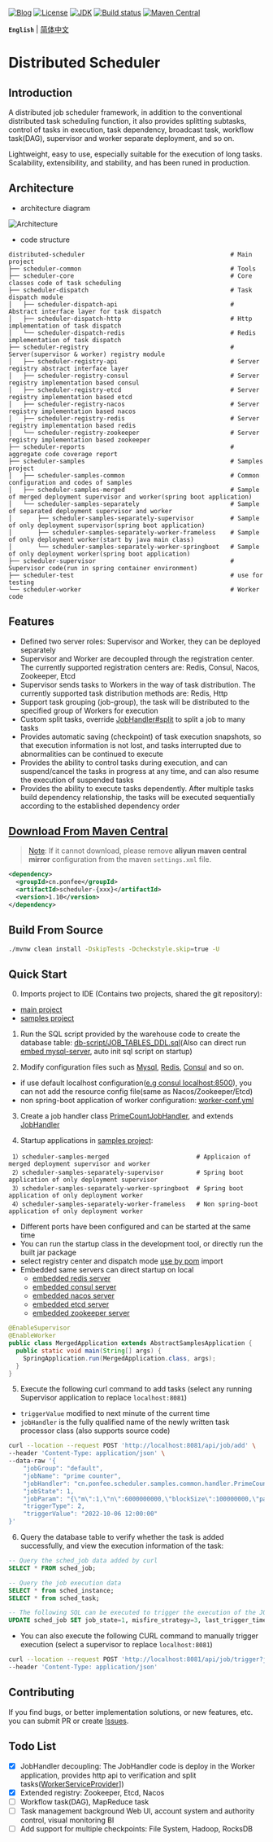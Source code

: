 [![Blog](https://img.shields.io/badge/blog-@ponfee-informational.svg)](http://www.ponfee.cn)
[![License](https://img.shields.io/badge/license-Apache--2.0-green.svg)](https://www.apache.org/licenses/LICENSE-2.0.html)
[![JDK](https://img.shields.io/badge/jdk-8+-green.svg)](https://www.oracle.com/java/technologies/downloads/#java8)
[![Build status](https://github.com/ponfee/distributed-scheduler/workflows/build-with-maven/badge.svg)](https://github.com/ponfee/distributed-scheduler/actions)
[![Maven Central](https://img.shields.io/badge/maven--central-1.10-orange.svg?style=plastic&logo=apachemaven)](https://central.sonatype.com/namespace/cn.ponfee)

**`English`** | [简体中文](README.md)

# Distributed Scheduler

## Introduction

A distributed job scheduler framework, in addition to the conventional distributed task scheduling function, it also provides splitting subtasks, control of tasks in execution, task dependency, broadcast task, workflow task(DAG), supervisor and worker separate deployment, and so on.

Lightweight, easy to use, especially suitable for the execution of long tasks. Scalability, extensibility, and stability, and has been runed in production.

## Architecture

- architecture diagram

![Architecture](doc/images/architecture.jpg)

- code structure

```Plain Text
distributed-scheduler                                        # Main project
├── scheduler-common                                         # Tools
├── scheduler-core                                           # Core classes code of task scheduling
├── scheduler-dispatch                                       # Task dispatch module
│   ├── scheduler-dispatch-api                               # Abstract interface layer for task dispatch
│   ├── scheduler-dispatch-http                              # Http implementation of task dispatch
│   └── scheduler-dispatch-redis                             # Redis implementation of task dispatch
├── scheduler-registry                                       # Server(supervisor & worker) registry module
│   ├── scheduler-registry-api                               # Server registry abstract interface layer
│   ├── scheduler-registry-consul                            # Server registry implementation based consul
│   ├── scheduler-registry-etcd                              # Server registry implementation based etcd
│   ├── scheduler-registry-nacos                             # Server registry implementation based nacos
│   ├── scheduler-registry-redis                             # Server registry implementation based redis
│   └── scheduler-registry-zookeeper                         # Server registry implementation based zookeeper
├── scheduler-reports                                        # aggregate code coverage report
├── scheduler-samples                                        # Samples project
│   ├── scheduler-samples-common                             # Common configuration and codes of samples
│   ├── scheduler-samples-merged                             # Sample of merged deployment supervisor and worker(spring boot application)
│   └── scheduler-samples-separately                         # Sample of separated deployment supervisor and worker
│       ├── scheduler-samples-separately-supervisor          # Sample of only deployment supervisor(spring boot application)
│       ├── scheduler-samples-separately-worker-frameless    # Sample of only deployment worker(start by java main class)
│       └── scheduler-samples-separately-worker-springboot   # Sample of only deployment worker(spring boot application)
├── scheduler-supervisor                                     # Supervisor code(run in spring container environment)
├── scheduler-test                                           # use for testing
└── scheduler-worker                                         # Worker code
```

## Features

- Defined two server roles: Supervisor and Worker, they can be deployed separately
- Supervisor and Worker are decoupled through the registration center. The currently supported registration centers are: Redis, Consul, Nacos, Zookeeper, Etcd
- Supervisor sends tasks to Workers in the way of task distribution. The currently supported task distribution methods are: Redis, Http
- Support task grouping (job-group), the task will be distributed to the specified group of Workers for execution
- Custom split tasks, override [JobHandler#split](scheduler-core/src/main/java/cn/ponfee/scheduler/core/handle/JobSplitter.java) to split a job to many tasks
- Provides automatic saving (checkpoint) of task execution snapshots, so that execution information is not lost, and tasks interrupted due to abnormalities can be continued to execute
- Provides the ability to control tasks during execution, and can suspend/cancel the tasks in progress at any time, and can also resume the execution of suspended tasks
- Provides the ability to execute tasks dependently. After multiple tasks build dependency relationship, the tasks will be executed sequentially according to the established dependency order

## [Download From Maven Central](https://central.sonatype.com/namespace/cn.ponfee)

> [Note](https://developer.aliyun.com/mvn/search): If it cannot download, please remove **aliyun maven central mirror** configuration from the maven `settings.xml` file.

```xml
<dependency>
  <groupId>cn.ponfee</groupId>
  <artifactId>scheduler-{xxx}</artifactId>
  <version>1.10</version>
</dependency>
```

## Build From Source

```bash
./mvnw clean install -DskipTests -Dcheckstyle.skip=true -U
```

## Quick Start

0. Imports project to IDE (Contains two projects, shared the git repository):
  - [main project](pom.xml)
  - [samples project](scheduler-samples/pom.xml)

1. Run the SQL script provided by the warehouse code to create the database table: [db-script/JOB_TABLES_DDL.sql](db-script/JOB_TABLES_DDL.sql)(Also can direct run [embed mysql-server](scheduler-samples/scheduler-samples-common/src/test/java/cn/ponfee/scheduler/samples/MysqlAndRedisServerStarter.java), auto init sql script on startup)

2. Modify configuration files such as [Mysql](scheduler-samples/conf-supervisor/application-mysql.yml), [Redis](scheduler-samples/scheduler-samples-common/src/main/resources/application-redis.yml), [Consul](scheduler-samples/scheduler-samples-common/src/main/resources/application-consul.yml) and so on.
- if use default localhost configuration([e.g consul localhost:8500](scheduler-registry/scheduler-registry-consul/src/main/java/cn/ponfee/scheduler/registry/consul/configuration/ConsulRegistryProperties.java)), you can not add the resource config file(same as Nacos/Zookeeper/Etcd)
- non spring-boot application of worker configuration: [worker-conf.yml](scheduler-samples/scheduler-samples-separately/scheduler-samples-separately-worker-frameless/src/main/resources/worker-conf.yml)

3. Create a job handler class [PrimeCountJobHandler](scheduler-samples/scheduler-samples-common/src/main/java/cn/ponfee/scheduler/samples/common/handler/PrimeCountJobHandler.java), and extends [JobHandler](scheduler-core/src/main/java/cn/ponfee/scheduler/core/handle/JobHandler.java)

4. Startup applications in [samples project](scheduler-samples): 

```Plain Text
 1）scheduler-samples-merged                        # Applicaion of merged deployment supervisor and worker
 2）scheduler-samples-separately-supervisor         # Spring boot application of only deployment supervisor
 3）scheduler-samples-separately-worker-springboot  # Spring boot application of only deployment worker
 4）scheduler-samples-separately-worker-frameless   # Non spring-boot application of only deployment worker
```

- Different ports have been configured and can be started at the same time
- You can run the startup class in the development tool, or directly run the built jar package
- select registry center and dispatch mode [use by pom](scheduler-samples/scheduler-samples-common/pom.xml) import
- Embedded same servers can direct startup on local
  - [embedded redis server](scheduler-test/src/main/java/cn/ponfee/scheduler/test/redis/EmbeddedRedisServerKstyrc.java)
  - [embedded consul server](scheduler-registry/scheduler-registry-consul/src/test/java/cn/ponfee/scheduler/registry/consul/EmbeddedConsulServerPszymczyk.java)
  - [embedded nacos server](scheduler-registry/scheduler-registry-nacos/src/test/java/cn/ponfee/scheduler/registry/nacos/EmbeddedNacosServerTestcontainers.java)
  - [embedded etcd server](scheduler-registry/scheduler-registry-etcd/src/test/java/cn/ponfee/scheduler/registry/etcd/EmbeddedEtcdServerTestcontainers.java)
  - [embedded zookeeper server](scheduler-registry/scheduler-registry-zookeeper/src/test/java/cn/ponfee/scheduler/registry/zookeeper/EmbeddedZookeeperServer.java)

```java
@EnableSupervisor
@EnableWorker
public class MergedApplication extends AbstractSamplesApplication {
  public static void main(String[] args) {
    SpringApplication.run(MergedApplication.class, args);
  }
}
```

5. Execute the following curl command to add tasks (select any running Supervisor application to replace `localhost:8081`)
- `triggerValue` modified to  next minute of the current time
- `jobHandler` is the fully qualified name of the newly written task processor class (also supports source code)

```bash
curl --location --request POST 'http://localhost:8081/api/job/add' \
--header 'Content-Type: application/json' \
--data-raw '{
    "jobGroup": "default",
    "jobName": "prime counter",
    "jobHandler": "cn.ponfee.scheduler.samples.common.handler.PrimeCountJobHandler",
    "jobState": 1,
    "jobParam": "{\"m\":1,\"n\":6000000000,\"blockSize\":100000000,\"parallel\":7}",
    "triggerType": 2,
    "triggerValue": "2022-10-06 12:00:00"
}'
```

6. Query the database table to verify whether the task is added successfully, and view the execution information of the task:

```sql
-- Query the sched_job data added by curl  
SELECT * FROM sched_job;

-- Query the job execution data
SELECT * from sched_instance;
SELECT * from sched_task;

-- The following SQL can be executed to trigger the execution of the JOB again
UPDATE sched_job SET job_state=1, misfire_strategy=3, last_trigger_time=NULL, next_trigger_time=1664944641000 WHERE job_name='PrimeCountJobHandler';
```

- You can also execute the following CURL command to manually trigger execution (select a supervisor to replace `localhost:8081`)

```bash
curl --location --request POST 'http://localhost:8081/api/job/trigger?jobId=4236701614080' \
--header 'Content-Type: application/json'
```

## Contributing

If you find bugs, or better implementation solutions, or new features, etc. you can submit PR or create [Issues](../../issues).

## Todo List

- [x] JobHandler decoupling: The JobHandler code is deploy in the Worker application, provides http api to verification and split tasks([WorkerServiceProvider](scheduler-worker/src/main/java/cn/ponfee/scheduler/worker/rpc/WorkerServiceProvider.java)])
- [x] Extended registry: Zookeeper, Etcd, Nacos
- [ ] Workflow task(DAG), MapReduce task
- [ ] Task management background Web UI, account system and authority control, visual monitoring BI
- [ ] Add support for multiple checkpoints: File System, Hadoop, RocksDB
